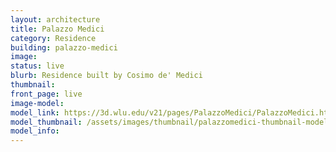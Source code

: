 ```yaml
---
layout: architecture
title: Palazzo Medici
category: Residence
building: palazzo-medici
image: 
status: live
blurb: Residence built by Cosimo de' Medici
thumbnail: 
front_page: live
image-model: 
model_link: https://3d.wlu.edu/v21/pages/PalazzoMedici/PalazzoMedici.html
model_thumbnail: /assets/images/thumbnail/palazzomedici-thumbnail-model.png
model_info: 
---
```

